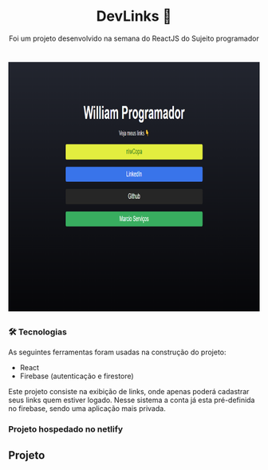 <h1 align="center">
    DevLinks 🚀
</h1> 
<p align="center">Foi um projeto desenvolvido na semana do ReactJS do Sujeito programador</p>

<h1 align="center">
  <img alt="DevLink" title="Imagem do projeto com a demonstração dos links" src="./public/DevLinks.png" width="900" height="500" />
</h1>

### 🛠 Tecnologias

As seguintes ferramentas foram usadas na construção do projeto:

- React
- Firebase (autenticação e firestore)

<p> 
  Este projeto consiste na exibição de links, onde apenas poderá cadastrar seus links quem estiver logado.    
  Nesse sistema a conta já esta pré-definida no firebase, sendo uma aplicação mais privada.
</p>

### Projeto hospedado no netlify

<h2 href="https://devlinkreact.netlify.app/" >Projeto</h2>
